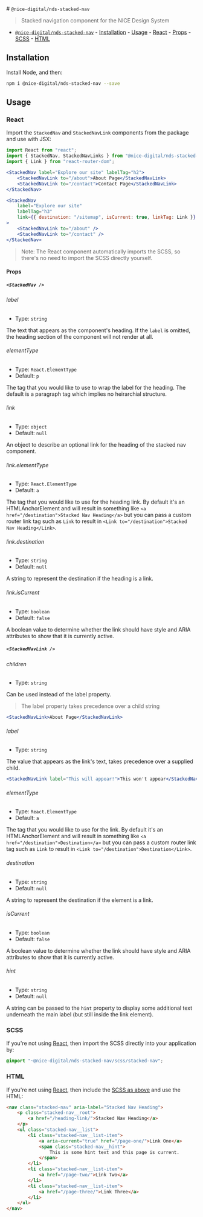 ﻿﻿# `@nice-digital/nds-stacked-nav`

> Stacked navigation component for the NICE Design System

- [`@nice-digital/nds-stacked-nav`](#nice-digitalstackednav) - [Installation](#installation) - [Usage](#usage) - [React](#react) - [Props](#props) - [SCSS](#scss) - [HTML](#html)

## Installation

Install Node, and then:

```sh
npm i @nice-digital/nds-stacked-nav --save
```

## Usage

### React

Import the `StackedNav` and `StackedNavLink` components from the package and use with JSX:

```jsx
import React from "react";
import { StackedNav, StackedNavLinks } from "@nice-digital/nds-stacked-nav";
import { Link } from "react-router-dom";

<StackedNav label="Explore our site" labelTag="h2">
	<StackedNavLink to="/about">About Page</StackedNavLink>
	<StackedNavLink to="/contact">Contact Page</StackedNavLink>
</StackedNav>

<StackedNav
	label="Explore our site"
	labelTag="h3"
	link={{ destination: "/sitemap", isCurrent: true, linkTag: Link }}
>
	<StackedNavLink to="/about" />
	<StackedNavLink to="/contact" />
</StackedNav>
```

> Note: The React component automatically imports the SCSS, so there's no need to import the SCSS directly yourself.

#### Props

##### `<StackedNav />`

###### label

- Type: `string`

The text that appears as the component's heading. If the `label` is omitted, the heading section of the component will not render at all.

###### elementType

- Type: `React.ElementType`
- Default: `p`

The tag that you would like to use to wrap the label for the heading. The default is a paragraph tag which implies no heirarchial structure.

###### link

- Type: `object`
- Default: `null`

An object to describe an optional link for the heading of the stacked nav component.

###### link.elementType

- Type: `React.ElementType`
- Default: `a`

The tag that you would like to use for the heading link. By default it's an HTMLAnchorElement and will result in something like `<a href="/destination">Stacked Nav Heading</a>` but you can pass a custom router link tag such as `Link` to result in `<Link to="/destination">Stacked Nav Heading</Link>`.

###### link.destination

- Type: `string`
- Default: `null`

A string to represent the destination if the heading is a link.

###### link.isCurrent

- Type: `boolean`
- Default: `false`

A boolean value to determine whether the link should have style and ARIA attributes to show that it is currently active.

##### `<StackedNavLink />`

###### children

- Type: `string`

Can be used instead of the label property.

> The label property takes precedence over a child string

```jsx
<StackedNavLink>About Page</StackedNavLink>
```

###### label

- Type: `string`

The value that appears as the link's text, takes precedence over a supplied child.

```jsx
<StackedNavLink label="This will appear!">This won't appear</StackedNavLink>
```

###### elementType

- Type: `React.ElementType`
- Default: `a`

The tag that you would like to use for the link. By default it's an HTMLAnchorElement and will result in something like `<a href="/destination">Destination</a>` but you can pass a custom router link tag such as `Link` to result in `<Link to="/destination">Destination</Link>`.

###### destination

- Type: `string`
- Default: `null`

A string to represent the destination if the element is a link.

###### isCurrent

- Type: `boolean`
- Default: `false`

A boolean value to determine whether the link should have style and ARIA attributes to show that it is currently active.

###### hint

- Type: `string`
- Default: `null`

A string can be passed to the `hint` property to display some additional text underneath the main label (but still inside the link element).

### SCSS

If you're not using [React](#react), then import the SCSS directly into your application by:

```scss
@import "~@nice-digital/nds-stacked-nav/scss/stacked-nav";
```

### HTML

If you're not using [React](#react), then include the [SCSS as above](#scss) and use the HTML:

```html
<nav class="stacked-nav" aria-label="Stacked Nav Heading">
	<p class="stacked-nav__root">
		<a href="/heading-link/">Stacked Nav Heading</a>
	</p>
	<ul class="stacked-nav__list">
		<li class="stacked-nav__list-item">
			<a aria-current="true" href="/page-one/">Link One</a>
			<span class="stacked-nav__hint">
				This is some hint text and this page is current.
			</span>
		</li>
		<li class="stacked-nav__list-item">
			<a href="/page-two/">Link Two</a>
		</li>
		<li class="stacked-nav__list-item">
			<a href="/page-three/">Link Three</a>
		</li>
	</ul>
</nav>
```
